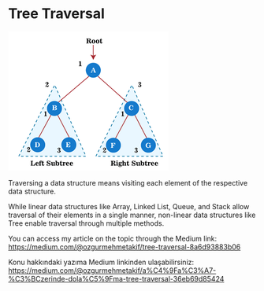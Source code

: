
# Tree Traversal

![Tree Traversal](tree_traversal.png)

Traversing a data structure means visiting each element of the respective data structure.

While linear data structures like Array, Linked List, Queue, and Stack allow traversal of their elements in a single manner, non-linear data structures like Tree enable traversal through multiple methods.

You can access my article on the topic through the Medium link: https://medium.com/@ozgurmehmetakif/tree-traversal-8a6d93883b06

Konu hakkındaki yazıma Medium linkinden ulaşabilirsiniz: https://medium.com/@ozgurmehmetakif/a%C4%9Fa%C3%A7-%C3%BCzerinde-dola%C5%9Fma-tree-traversal-36eb69d85424

  
